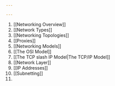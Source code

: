```yaml
---

---
```


1. [[Networking Overview]]
2. [[Network Types]]
3. [[Networking Topologies]]
4. [[Proxies]]
5. [[Networking Models]]
6. [[The OSI Model]]
7. [[The TCP slash IP Model|The TCP/IP Model]]
8. [[Network Layer]]
9. [[IP Addresses]]
10. [[Subnetting]]
11. 